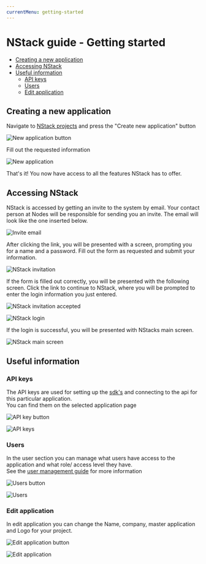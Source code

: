 ```yaml
---
currentMenu: getting-started
---
```


# NStack guide - Getting started

* [Creating a new application](#creating-a-new-application)
* [Accessing NStack](#accessing-nstack)
* [Useful information](#useful-information)
	* [API keys](#api-keys)
	* [Users](#users)
	* [Edit application](#edit-application)

## Creating a new application

Navigate to [NStack projects](https://nstack.io/admin/projects) and press the "Create new application" button

![New application button](../../images/Guides/GettingStarted/New_application_button.png)

Fill out the requested information

![New application](../../images/Guides/GettingStarted/Create_new_application.png)

That's it! You now have access to all the features NStack has to offer.

## Accessing NStack

NStack is accessed by getting an invite to the system by email. Your contact person at Nodes will be responsible for sending you an invite. The email will look like the one inserted below.

![Invite email](../../images/Guides/GettingStarted/invite_email.png)

After clicking the link, you will be presented with a screen, prompting you for a name and a password. Fill out the form as requested and submit your information.

![NStack invitation](../../images/Guides/GettingStarted/nstack_invitation.png)

If the form is filled out correctly, you will be presented with the following screen. Click the link to continue to NStack, where you will be prompted to enter the login information you just entered.

![NStack invitation accepted](../../images/Guides/GettingStarted/nstack_invitation_accepted.png)

![NStack login](../../images/Guides/GettingStarted/nstack_login.png)

If the login is successful, you will be presented with NStacks main screen.

![NStack main screen](/images/Guides/GettingStarted/nstack_main2.png)

## Useful information

### API keys
The API keys are used for setting up the [sdk's](/docs/sdks.html) and connecting to the api for this particular application.  
You can find them on the selected application page

![API key button](../../images/Guides/GettingStarted/API_Keys_Button.png)

![API keys](../../images/Guides/GettingStarted/API_Keys.png)

### Users
In the user section you can manage what users have access to the application and what role/ access level they have.  
See the [user management guide](/docs/guides/user-management.html) for more information

![Users button](../../images/Guides/GettingStarted/Users_Button.png)

![Users](../../images/Guides/GettingStarted/Users.png)

### Edit application
In edit application you can change the Name, company, master application and Logo for your project.

![Edit application button](../../images/Guides/GettingStarted/Edit_Project_Button.png)

![Edit application](../../images/Guides/GettingStarted/Edit_Project.png)